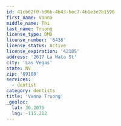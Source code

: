 ```yaml
---
id: 41cb62f0-b06b-4b43-bec7-4b1e3e2b1596
first_name: Vanna
middle_name: Thi
last_name: Truong
license_type: DMD
license_number: '6436'
license_status: Active
license_expiration: '42185'
address: '2617 La Mata St'
city: 'Las Vegas'
state: NV
zip: '89108'
services:
  - dentist
category: dentists
title: 'Vanna Truong'
_geoloc:
  lat: 36.2075
  lng: -115.212
---
```

